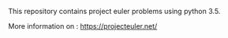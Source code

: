This repository contains project euler problems using python 3.5.

More information on : https://projecteuler.net/
